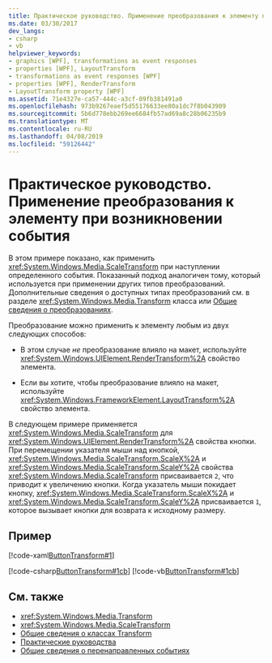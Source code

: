 ```yaml
---
title: Практическое руководство. Применение преобразования к элементу при возникновении события
ms.date: 03/30/2017
dev_langs:
- csharp
- vb
helpviewer_keywords:
- graphics [WPF], transformations as event responses
- properties [WPF], LayoutTransform
- transformations as event responses [WPF]
- properties [WPF], RenderTransform
- LayoutTransform property [WPF]
ms.assetid: 71e4327e-ca57-444c-a3cf-09fb381491a0
ms.openlocfilehash: 973b9267eaef5d55176633ee80a1dc7f8b043909
ms.sourcegitcommit: 5b6d778ebb269ee6684fb57ad69a8c28b06235b9
ms.translationtype: MT
ms.contentlocale: ru-RU
ms.lasthandoff: 04/08/2019
ms.locfileid: "59126442"
---
```

# <a name="how-to-apply-a-transform-to-an-element-when-an-event-occurs"></a>Практическое руководство. Применение преобразования к элементу при возникновении события
В этом примере показано, как применить <xref:System.Windows.Media.ScaleTransform> при наступлении определенного события. Показанный подход аналогичен тому, который используется при применении других типов преобразований. Дополнительные сведения о доступных типах преобразований см. в разделе <xref:System.Windows.Media.Transform> класса или [Общие сведения о преобразованиях](transforms-overview.md).  
  
 Преобразование можно применить к элементу любым из двух следующих способов:  
  
-   В этом случае *не* преобразование влияло на макет, используйте <xref:System.Windows.UIElement.RenderTransform%2A> свойство элемента.  
  
-   Если вы хотите, чтобы преобразование влияло на макет, используйте <xref:System.Windows.FrameworkElement.LayoutTransform%2A> свойство элемента.  
  
 В следующем примере применяется <xref:System.Windows.Media.ScaleTransform> для <xref:System.Windows.UIElement.RenderTransform%2A> свойства кнопки. При перемещении указателя мыши над кнопкой, <xref:System.Windows.Media.ScaleTransform.ScaleX%2A> и <xref:System.Windows.Media.ScaleTransform.ScaleY%2A> свойства <xref:System.Windows.Media.ScaleTransform> присваивается `2`, что приводит к увеличению кнопки. Когда указатель мыши покидает кнопку, <xref:System.Windows.Media.ScaleTransform.ScaleX%2A> и <xref:System.Windows.Media.ScaleTransform.ScaleY%2A> присваивается `1`, которое вызывает кнопки для возврата к исходному размеру.  
  
## <a name="example"></a>Пример  
 [!code-xaml[ButtonTransform#1](~/samples/snippets/csharp/VS_Snippets_Wpf/ButtonTransform/CSharp/ButtonTransformExample.xaml#1)]  
  
 [!code-csharp[ButtonTransform#1cb](~/samples/snippets/csharp/VS_Snippets_Wpf/ButtonTransform/CSharp/ButtonTransformExample.xaml.cs#1cb)]
 [!code-vb[ButtonTransform#1cb](~/samples/snippets/visualbasic/VS_Snippets_Wpf/ButtonTransform/VisualBasic/ButtonTransformExample.xaml.vb#1cb)]  
  
## <a name="see-also"></a>См. также

- <xref:System.Windows.Media.Transform>
- <xref:System.Windows.Media.ScaleTransform>
- [Общие сведения о классах Transform](transforms-overview.md)
- [Практические руководства](transformations-how-to-topics.md)
- [Общие сведения о перенаправленных событиях](../advanced/routed-events-overview.md)
